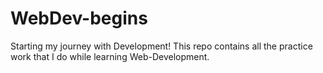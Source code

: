 # WebDev-begins
Starting my journey with Development!
This repo contains all the practice work that I do while learning Web-Development.
